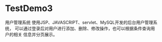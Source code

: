 # TestDemo3
用户管理系统
使用JSP、JAVASCRIPT、servlet、MySQL开发的后台用户管理系统，
可以通过登录后对用户进行添加、删除、修改操作，也可以根据条件查询用户的相关
信息并分页展示。
